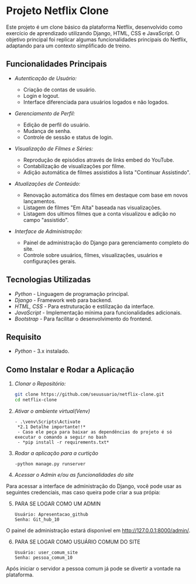 # Projeto Netflix Clone

Este projeto é um clone básico da plataforma Netflix, desenvolvido como exercício de aprendizado utilizando Django, HTML, CSS e JavaScript. O objetivo principal foi replicar algumas funcionalidades principais do Netflix, adaptando para um contexto simplificado de treino.

## Funcionalidades Principais

- *Autenticação de Usuário:*
  - Criação de contas de usuário.
  - Login e logout.
  - Interface diferenciada para usuários logados e não logados.

- *Gerenciamento de Perfil:*
  - Edição de perfil do usuário.
  - Mudança de senha.
  - Controle de sessão e status de login.

- *Visualização de Filmes e Séries:*
  - Reprodução de episódios através de links embed do YouTube.
  - Contabilização de visualizações por filme.
  - Adição automática de filmes assistidos à lista "Continuar Assistindo".

- *Atualizações de Conteúdo:*
  - Renovação automática dos filmes em destaque com base em novos lançamentos.
  - Listagem de filmes "Em Alta" baseada nas visualizações.
  - Listagem dos ultimos filmes que a conta visualizou e adição no campo "assistido".

- *Interface de Administração:*
  - Painel de administração do Django para gerenciamento completo do site.
  - Controle sobre usuários, filmes, visualizações, usuários e configurações gerais.

## Tecnologias Utilizadas

- *Python* - Linguagem de programação principal.
- *Django* - Framework web para backend.
- *HTML, CSS* - Para estruturação e estilização da interface.
- *JavaScript* - Implementação mínima para funcionalidades adicionais.
- *Bootstrap* - Para facilitar o desenvolvimento do frontend.

## Requisito

- *Python* - 3.x instalado.

## Como Instalar e Rodar a Aplicação

1. *Clonar o Repositório:*

   ```bash
   git clone https://github.com/seuusuario/netflix-clone.git
   cd netflix-clone

2. *Ativar o ambiente virtual(Venv)*
    ```
   - .\venv\Scripts\Activate
     *2.1 Detalhe importante!!*
     - Caso ele peça para baixar as dependências do projeto é só executar o comando a seguir no bash
     - *pip install -r requirements.txt*

3. *Rodar a aplicação para a curtição*
    ```
    -python manage.py runserver

4. *Acessar o Admin e/ou as funcionalidades do site*

Para acessar a interface de administração do Django, você pode usar as seguintes credenciais, mas caso queira pode criar a sua própia:

5. PARA SE LOGAR COMO UM ADMIN
    ```
    Usuário: Apresentacao_github 
    Senha: Git_hub_10
O painel de administração estará disponível em http://127.0.0.1:8000/admin/.

6. PARA SE LOGAR COMO USUÁRIO COMUM DO SITE
    ```
    Usuário: user_comum_site
    Senha: pessoa_comum_10
Após iniciar o servidor a pessoa comum já pode se divertir a vontade na plataforma.
